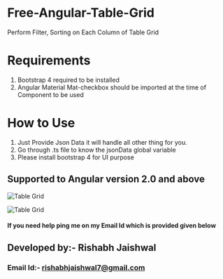 # Free-Angular-Table-Grid
Perform Filter, Sorting on Each Column of Table Grid  

# Requirements
1. Bootstrap 4 required to be installed
2. Angular Material Mat-checkbox should be imported at the time of Component to be used 

# How to Use
1. Just Provide Json Data it will handle all other thing for you.
2. Go through .ts file to know the jsonData global variable 
3. Please install bootstrap 4 for UI purpose

## Supported to Angular version 2.0 and above

![Table Grid](https://raw.githubusercontent.com/rishabhjaishwal/Free-Angular-Table-Grid/master/Screenshot%20from%202019-07-02%2022-54-21.png
)

![Table Grid](https://raw.githubusercontent.com/rishabhjaishwal/Free-Angular-Table-Grid/master/Screenshot%20from%202019-07-02%2022-54-33.png)

#### If you need help ping me on my Email Id which is provided given below
## Developed by:- Rishabh Jaishwal
### Email Id:- rishabhjaishwal7@gmail.com
